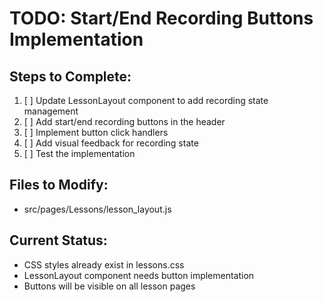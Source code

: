 # TODO: Start/End Recording Buttons Implementation

## Steps to Complete:

1. [ ] Update LessonLayout component to add recording state management
2. [ ] Add start/end recording buttons in the header
3. [ ] Implement button click handlers
4. [ ] Add visual feedback for recording state
5. [ ] Test the implementation

## Files to Modify:
- src/pages/Lessons/lesson_layout.js

## Current Status:
- CSS styles already exist in lessons.css
- LessonLayout component needs button implementation
- Buttons will be visible on all lesson pages
